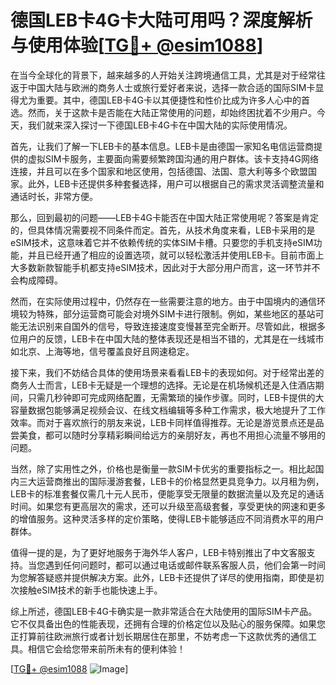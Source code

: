 # 德国LEB卡4G卡大陆可用吗？深度解析与使用体验[[TG💪+ @esim1088](https://t.me/s/esim1088)]

在当今全球化的背景下，越来越多的人开始关注跨境通信工具，尤其是对于经常往返于中国大陆与欧洲的商务人士或旅行爱好者来说，选择一款合适的国际SIM卡显得尤为重要。其中，德国LEB卡4G卡以其便捷性和性价比成为许多人心中的首选。然而，关于这款卡是否能在大陆正常使用的问题，却始终困扰着不少用户。今天，我们就来深入探讨一下德国LEB卡4G卡在中国大陆的实际使用情况。

首先，让我们了解一下LEB卡的基本信息。LEB卡是由德国一家知名电信运营商提供的虚拟SIM卡服务，主要面向需要频繁跨国沟通的用户群体。该卡支持4G网络连接，并且可以在多个国家和地区使用，包括德国、法国、意大利等多个欧盟国家。此外，LEB卡还提供多种套餐选择，用户可以根据自己的需求灵活调整流量和通话时长，非常方便。

那么，回到最初的问题——LEB卡4G卡能否在中国大陆正常使用呢？答案是肯定的，但具体情况需要视不同条件而定。首先，从技术角度来看，LEB卡采用的是eSIM技术，这意味着它并不依赖传统的实体SIM卡槽。只要您的手机支持eSIM功能，并且已经开通了相应的设置选项，就可以轻松激活并使用LEB卡。目前市面上大多数新款智能手机都支持eSIM技术，因此对于大部分用户而言，这一环节并不会构成障碍。

然而，在实际使用过程中，仍然存在一些需要注意的地方。由于中国境内的通信环境较为特殊，部分运营商可能会对境外SIM卡进行限制。例如，某些地区的基站可能无法识别来自国外的信号，导致连接速度变慢甚至完全断开。尽管如此，根据多位用户的反馈，LEB卡在中国大陆的整体表现还是相当不错的，尤其是在一线城市如北京、上海等地，信号覆盖良好且网速稳定。

接下来，我们不妨结合具体的使用场景来看看LEB卡的表现如何。对于经常出差的商务人士而言，LEB卡无疑是一个理想的选择。无论是在机场候机还是入住酒店期间，只需几秒钟即可完成网络配置，无需繁琐的操作步骤。同时，LEB卡提供的大容量数据包能够满足视频会议、在线文档编辑等多种工作需求，极大地提升了工作效率。而对于喜欢旅行的朋友来说，LEB卡同样值得推荐。无论是游览景点还是品尝美食，都可以随时分享精彩瞬间给远方的亲朋好友，再也不用担心流量不够用的问题。

当然，除了实用性之外，价格也是衡量一款SIM卡优劣的重要指标之一。相比起国内三大运营商推出的国际漫游套餐，LEB卡的价格显然更具竞争力。以月租为例，LEB卡的标准套餐仅需几十元人民币，便能享受无限量的数据流量以及充足的通话时间。如果您有更高层次的需求，还可以升级至高级套餐，享受更快的网速和更多的增值服务。这种灵活多样的定价策略，使得LEB卡能够适应不同消费水平的用户群体。

值得一提的是，为了更好地服务于海外华人客户，LEB卡特别推出了中文客服支持。当您遇到任何问题时，都可以通过电话或邮件联系客服人员，他们会第一时间为您解答疑惑并提供解决方案。此外，LEB卡还提供了详尽的使用指南，即使是初次接触eSIM技术的新手也能快速上手。

综上所述，德国LEB卡4G卡确实是一款非常适合在大陆使用的国际SIM卡产品。它不仅具备出色的性能表现，还拥有合理的价格定位以及贴心的服务保障。如果您正打算前往欧洲旅行或者计划长期居住在那里，不妨考虑一下这款优秀的通信工具。相信它会给您带来前所未有的便利体验！

[[TG💪+ @esim1088](https://t.me/s/esim1088) ![Image](https://i.postimg.cc/4NQfJmqS/Snipaste-2025-05-13-00-14-12.png)]